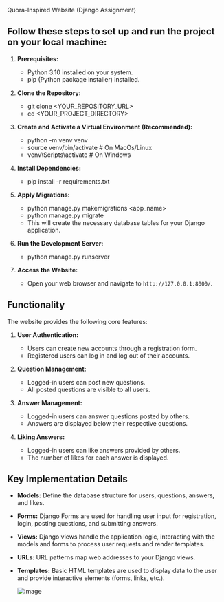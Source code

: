 Quora-Inspired Website (Django Assignment)

## Follow these steps to set up and run the project on your local machine:

1. **Prerequisites:**
    * Python 3.10 installed on your system.
    * pip (Python package installer) installed.

2.  **Clone the Repository:**
    * git clone <YOUR_REPOSITORY_URL>
    * cd <YOUR_PROJECT_DIRECTORY>

3. **Create and Activate a Virtual Environment (Recommended):**
    * python -m venv venv
    * source venv/bin/activate #  On MacOs/Linux
    * venv\Scripts\activate # On Windows

4. **Install Dependencies:**
    * pip install -r requirements.txt

5. **Apply Migrations:**
   * python manage.py makemigrations <app_name>
   * python manage.py migrate 
   * This will create the necessary database tables for your Django application.

6. **Run the Development Server:**
    * python manage.py runserver

7.  **Access the Website:**
    * Open your web browser and navigate to `http://127.0.0.1:8000/`.


## Functionality

The website provides the following core features:

1. **User Authentication:**
    * Users can create new accounts through a registration form.
    * Registered users can log in and log out of their accounts.

2. **Question Management:**
    * Logged-in users can post new questions.
    * All posted questions are visible to all users.

3. **Answer Management:**
    * Logged-in users can answer questions posted by others.
    * Answers are displayed below their respective questions.

4. **Liking Answers:**
    * Logged-in users can like answers provided by others.
    * The number of likes for each answer is displayed.

## Key Implementation Details

* **Models:** Define the database structure for users, questions, answers, and likes.
* **Forms:** Django Forms are used for handling user input for registration, login, posting questions, and submitting answers.
* **Views:** Django views handle the application logic, interacting with the models and forms to process user requests and render templates.
* **URLs:** URL patterns map web addresses to your Django views.
* **Templates:** Basic HTML templates are used to display data to the user and provide interactive elements (forms, links, etc.).


  ![image](https://github.com/user-attachments/assets/a8e4cc70-4682-4609-b1c0-9fb8792ab920)

